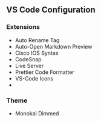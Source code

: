## VS Code Configuration

### Extensions

- Auto Rename Tag
- Auto-Open Markdown Preview
- Cisco IOS Syntax
- CodeSnap
- Live Server
- Prettier Code Formatter
- VS-Code Icons
- 

### Theme

- Monokai Dimmed

